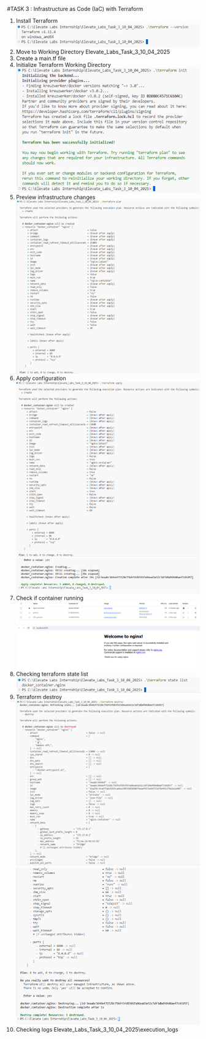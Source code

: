 #TASK 3 : Infrastructure as Code (IaC) with Terraform

1. Install Terraform
![alt text](image.png)
2. Move to Working Directory Elevate_Labs_Task_3_10_04_2025
3. Create a main.tf file
4. Initialize Terraform Working Directory
![alt text](image-1.png)
5. Preview infrastructure changes
![alt text](image-2.png)
5. Apply configuration
![alt text](image-3.png)
![alt text](image-4.png)
6. Check if container running
![alt text](image-5.png)
![alt text](image-6.png)
7. Checking terraform state list
![alt text](image-7.png)
8. Terraform destroy
![alt text](image-8.png)
![alt text](image-9.png)
9. Checking logs
Elevate_Labs_Task_3_10_04_2025\execution_logs
